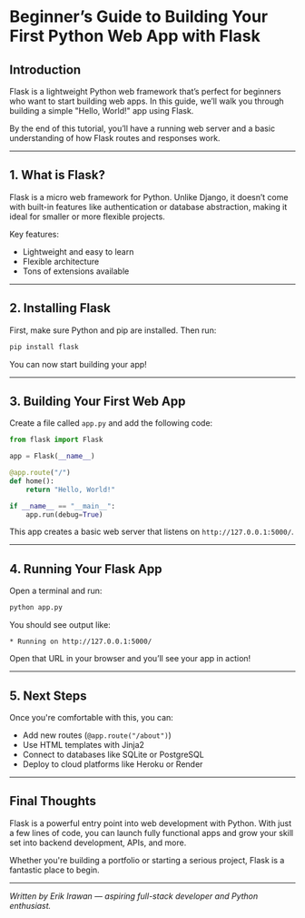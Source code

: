 # Beginner’s Guide to Building Your First Python Web App with Flask

## Introduction

Flask is a lightweight Python web framework that’s perfect for beginners who want to start building web apps. In this guide, we’ll walk you through building a simple "Hello, World!" app using Flask.

By the end of this tutorial, you’ll have a running web server and a basic understanding of how Flask routes and responses work.

---

## 1. What is Flask?

Flask is a micro web framework for Python. Unlike Django, it doesn’t come with built-in features like authentication or database abstraction, making it ideal for smaller or more flexible projects.

Key features:
- Lightweight and easy to learn
- Flexible architecture
- Tons of extensions available

---

## 2. Installing Flask

First, make sure Python and pip are installed. Then run:

```bash
pip install flask
```

You can now start building your app!

---

## 3. Building Your First Web App

Create a file called `app.py` and add the following code:

```python
from flask import Flask

app = Flask(__name__)

@app.route("/")
def home():
    return "Hello, World!"

if __name__ == "__main__":
    app.run(debug=True)
```

This app creates a basic web server that listens on `http://127.0.0.1:5000/`.

---

## 4. Running Your Flask App

Open a terminal and run:

```bash
python app.py
```

You should see output like:

```
* Running on http://127.0.0.1:5000/
```

Open that URL in your browser and you’ll see your app in action!

---

## 5. Next Steps

Once you're comfortable with this, you can:
- Add new routes (`@app.route("/about")`)
- Use HTML templates with Jinja2
- Connect to databases like SQLite or PostgreSQL
- Deploy to cloud platforms like Heroku or Render

---

## Final Thoughts

Flask is a powerful entry point into web development with Python. With just a few lines of code, you can launch fully functional apps and grow your skill set into backend development, APIs, and more.

Whether you're building a portfolio or starting a serious project, Flask is a fantastic place to begin.

---

*Written by Erik Irawan — aspiring full-stack developer and Python enthusiast.*
